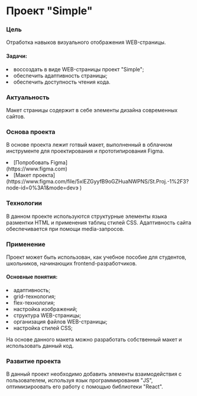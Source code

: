 <h1>Проект "Simple"</h1>
<h3>Цель</h3>
<p>Отработка навыков визуального отображения WEB-страницы.
<h4>Задачи: </h4>
<li> воссоздать в виде WEB-страницы проект "Simple";
<li> обеспечить адаптивность страницы;
<li> обеспечить доступность чтения кода.

<h3>Актуальность</h3>
<p>Макет страницы содержит в себе элементы дизайна современных сайтов.

<h3>Основа проекта</h3>
<p>В основе проекта лежит готвый макет, выполненный в облачном инструменте для проектирования и прототипирования Figma.
<li>[Попробовать Figma]
<br>(https://www.figma.com)
<li>[Макет проекта]<br>(https://www.figma.com/file/5xlEZGyyfB9oGZHuaNWPNS/St.Proj.-1%2F3?node-id=0%3A1&mode=devэ ) 

<h3>Технологии</h3> 
<p>В данном проекте используются структурные элементы языка разментки HTML и применения таблиц стилей CSS. Адаптивность сайта обеспечивается при помощи media-запросов.

<h3>Применение</h3> 

<p>Проект может быть использован, как учебное пособие для студентов, школьников, начинающих frontend-разработчиков.
<h4>Основные понятия: </h4>
<li>адаптивность; 
<li>grid-технология;
<li>flex-технология;
<li>настройка изображений;
<li>структура WEB-страницы;
<li>организация файлов WEB-страницы;
<li>настройка стилей CSS;

На основе данного макета можно разработать собственный макет и использовать данный код.

<h3>Развитие проекта</h3> 
<p>В данный проект необходимо добавить элементы взаимодействия с пользователем, используя язык программирования "JS", оптимизироовать его работу с помощью библиотеки "React".



